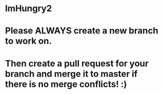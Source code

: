 # ImHungry2

# Please ALWAYS create a new branch to work on. 
# Then create a pull request for your branch and merge it to master if there is no merge conflicts! :)
